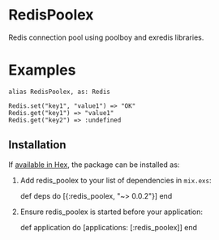 # RedisPoolex

Redis connection pool using poolboy and exredis libraries.

# Examples

    alias RedisPoolex, as: Redis

    Redis.set("key1", "value1") => "OK"
    Redis.get("key1") => "value1"
    Redis.get("key2") => :undefined

## Installation

If [available in Hex](https://hex.pm/packages/redis_poolex), the package can be installed as:

  1. Add redis_poolex to your list of dependencies in `mix.exs`:

        def deps do
          [{:redis_poolex, "~> 0.0.2"}]
        end

  2. Ensure redis_poolex is started before your application:

        def application do
          [applications: [:redis_poolex]]
        end
